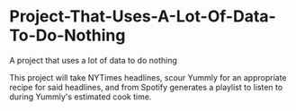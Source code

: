 Project-That-Uses-A-Lot-Of-Data-To-Do-Nothing
=============================================

A project that uses a lot of data to do nothing

This project will take NYTimes headlines, scour Yummly for an appropriate recipe for said headlines, and from Spotify generates a playlist to listen to during Yummly's estimated cook time.
